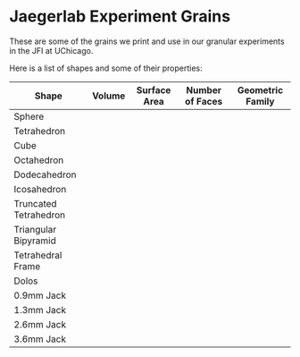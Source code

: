 Jaegerlab Experiment Grains
============

These are some of the grains we print and use in our granular experiments in the JFI at UChicago.

Here is a list of shapes and some of their properties:

| Shape         		| Volume	| Surface Area	| Number of Faces	| Geometric Family	|
| --------------------- | --------- | ------------- | ----------------- | ----------------- |
| Sphere				|		  	|				|					|					|
| Tetrahedron			|		  	|				|					|					|
| Cube					|	      	|				|					|					|
| Octahedron			|			|				|					|					|
| Dodecahedron			|			|				|					|					|
| Icosahedron			|			|				|					|					|
| Truncated Tetrahedron |			|				|					|					|
| Triangular Bipyramid  |			|				|					|					|
| Tetrahedral Frame		|			|				|					|					|
| Dolos					|			|				|					|					|
| 0.9mm Jack			|			|				|					|					|
| 1.3mm Jack			|			|				|					|					|
| 2.6mm Jack			|			|				|					|					|
| 3.6mm Jack			|			|				|					|					|